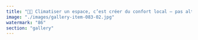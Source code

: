 ```yaml
---
title: "🧊🏢 Climatiser un espace, c’est créer du confort local — pas altérer le climat global.<br /><br />On entend souvent que la clim “réchauffe les villes”, mais cette idée repose sur un amalgame. Si la clim est bien conçue, bien dimensionnée et alimentée par une énergie propre, elle n’aggrave pas le réchauffement global. Elle crée simplement une zone de confort local, en déplaçant la chaleur vers l’extérieur.<br /><br />🔧 Ce qui compte :<br />🔋 La source d’énergie (fossile vs renouvelable)<br />❄️ L’efficacité du système (pertes minimales)<br />🧱 L’isolation du bâtiment (éviter que le froid s’échappe et que la chaleur revienne trop vite)<br /><br />📍 Une clim n’est pas un acteur climatique en soi. C’est un dispositif de micro-régulation thermique. Ce n’est pas parce qu’elle rejette de la chaleur extérieure qu’elle modifie les systèmes planétaires — sauf si elle est déployée massivement, de façon inefficace et sur base fossile.<br /><br />🌀 Ce n’est pas la clim qui dérange, c’est le gaspillage qui compromet. Un frigo sans porte bien alimenté reste un refuge thermique, pas une aberration climatique.<br /><br />cc franceinfo Quentin Bordet 🌍 Assemblée nationale"
image: "./images/gallery-item-083-02.jpg"
watermark: "86"
section: "gallery"
---
```

